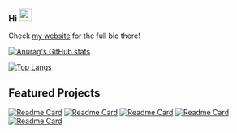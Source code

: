 ###  Hi <img src="https://media.giphy.com/media/hvRJCLFzcasrR4ia7z/giphy.gif" width="25px">

<!-- [![Typing SVG](https://readme-typing-svg.herokuapp.com?color=E76F51&lines=Android+Developer;IoT+Lover;Always+Learning+New+Things)](https://git.io/typing-svg) -->

Check [my website](https://behnawwm.ir) for the full bio there!

[![Anurag's GitHub stats](https://github-readme-stats.vercel.app/api?username=behnawwm&theme=cobalt&show_icons=true&include_all_commits=true)](https://behnawwm.ir)

[![Top Langs](https://github-readme-stats.vercel.app/api/top-langs/?username=behnawwm&theme=cobalt&show_icons=true)](https://behnawwm.ir)

## Featured Projects

[![Readme Card](https://github-readme-stats.vercel.app/api/pin/?username=behnawwm&repo=watchlist&theme=cobalt)](https://github.com/behnawwm/watchlist)
[![Readme Card](https://github-readme-stats.vercel.app/api/pin/?username=behnawwm&repo=foodapp&theme=cobalt)](https://github.com/behnawwm/foodapp)
[![Readme Card](https://github-readme-stats.vercel.app/api/pin/?username=behnawwm&repo=myphotoloaderapp&theme=cobalt)](https://github.com/behnawwm/myphotoloaderapp)
[![Readme Card](https://github-readme-stats.vercel.app/api/pin/?username=behnawwm&repo=mytodoapp&theme=cobalt)](https://github.com/behnawwm/mytodoapp)
[![Readme Card](https://github-readme-stats.vercel.app/api/pin/?username=behnawwm&repo=GolestanHelper&theme=cobalt)](https://github.com/behnawwm/GolestanHelper)


